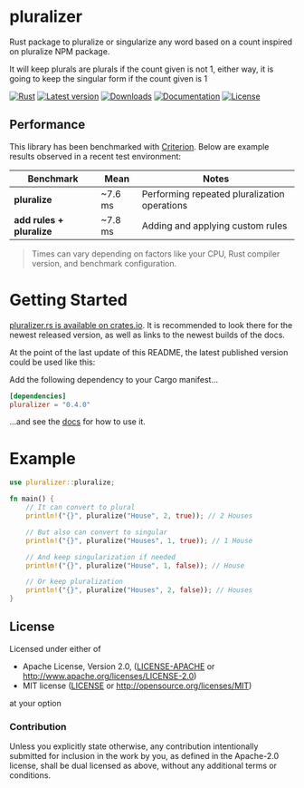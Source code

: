 # pluralizer

Rust package to pluralize or singularize any word based on a count inspired on pluralize NPM package.

It will keep plurals are plurals if the count given is not 1, either way, it is going to keep the  singular form if the count given is 1

[![Rust](https://github.com/KennethGomez/pluralizer/actions/workflows/rust.yml/badge.svg)](https://github.com/KennethGomez/pluralizer/actions/workflows/rust.yml)
[![Latest version](https://img.shields.io/crates/v/pluralizer.svg)](https://crates.io/crates/pluralizer)
[![Downloads](https://img.shields.io/crates/d/pluralizer)](https://crates.io/crates/pluralizer)
[![Documentation](https://docs.rs/pluralizer/badge.svg)](https://docs.rs/pluralizer)
[![License](https://img.shields.io/crates/l/pluralizer.svg)](https://github.com/KennethGomez/pluralizer#license)

## Performance

This library has been benchmarked with [Criterion](https://crates.io/crates/criterion). Below are example results observed in a recent test environment:

| Benchmark                 | Mean    | Notes                                        |
|---------------------------|---------|----------------------------------------------|
| **pluralize**             | ~7.6 ms | Performing repeated pluralization operations |
| **add rules + pluralize** | ~7.8 ms | Adding and applying custom rules             |

> Times can vary depending on factors like your CPU, Rust compiler version, and benchmark configuration.

# Getting Started

[pluralizer.rs is available on crates.io](https://crates.io/crates/pluralizer).
It is recommended to look there for the newest released version, as well as links to the newest builds of the docs.

At the point of the last update of this README, the latest published version could be used like this:

Add the following dependency to your Cargo manifest...

```toml
[dependencies]
pluralizer = "0.4.0"
```

...and see the [docs](https://docs.rs/pluralizer) for how to use it.

# Example

```rust
use pluralizer::pluralize;

fn main() {
    // It can convert to plural
    println!("{}", pluralize("House", 2, true)); // 2 Houses

    // But also can convert to singular
    println!("{}", pluralize("Houses", 1, true)); // 1 House

    // And keep singularization if needed
    println!("{}", pluralize("House", 1, false)); // House

    // Or keep pluralization
    println!("{}", pluralize("Houses", 2, false)); // Houses
}
```

## License

Licensed under either of

* Apache License, Version 2.0, ([LICENSE-APACHE](LICENSE-APACHE) or http://www.apache.org/licenses/LICENSE-2.0)
* MIT license ([LICENSE](LICENSE) or http://opensource.org/licenses/MIT)

at your option

### Contribution

Unless you explicitly state otherwise, any contribution intentionally submitted
for inclusion in the work by you, as defined in the Apache-2.0 license, shall be dual licensed as above, without any
additional terms or conditions.